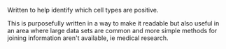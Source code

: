Written to help identify which cell types are positive.

This is purposefully written in a way to make it readable but also useful in an area where large data sets are common and more simple methods for joining information aren't available, ie medical research.
